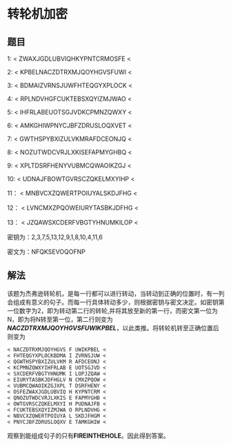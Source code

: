 # 转轮机加密

## 题目

1:  < ZWAXJGDLUBVIQHKYPNTCRMOSFE <

2:  < KPBELNACZDTRXMJQOYHGVSFUWI <

3:  < BDMAIZVRNSJUWFHTEQGYXPLOCK <

4:  < RPLNDVHGFCUKTEBSXQYIZMJWAO <

5:  < IHFRLABEUOTSGJVDKCPMNZQWXY <

6:  < AMKGHIWPNYCJBFZDRUSLOQXVET <

7:  < GWTHSPYBXIZULVKMRAFDCEONJQ <

8:  < NOZUTWDCVRJLXKISEFAPMYGHBQ <

9:  < XPLTDSRFHENYVUBMCQWAOIKZGJ <

10: < UDNAJFBOWTGVRSCZQKELMXYIHP <

11： < MNBVCXZQWERTPOIUYALSKDJFHG <

12： < LVNCMXZPQOWEIURYTASBKJDFHG <

13： < JZQAWSXCDERFVBGTYHNUMKILOP <

密钥为：2,3,7,5,13,12,9,1,8,10,4,11,6

密文为：NFQKSEVOQOFNP

## 解法

该题为杰弗逊转轮机，是每一行都可以进行转动，当转动到正确的位置时，有一列会组成有意义的句子。而每一行具体转动多少，则根据密钥与密文决定。如密钥第一位数字为2，即为转动第二行的转轮,并将其放至新的第一行，而密文第一位为N，即为将N转至第一位，第二行则变为***NACZDTRXMJQOYHGVSFUWIKPBEL***，以此类推。将转轮机转至正确位置后则变为

```
< NACZDTRXMJQOYHGVS F UWIKPBEL <
< FHTEQGYXPLOCKBDMA I ZVRNSJUW <
< QGWTHSPYBXIZULVKM R AFDCEONJ <
< KCPMNZQWXYIHFRLAB E UOTSGJVD <
< SXCDERFVBGTYHNUMK I LOPJZQAW <
< EIURYTASBKJDFHGLV N CMXZPQOW <
< VUBMCQWAOIKZGJXPL T DSRFHENY <
< OSFEZWAXJGDLUBVIQ H KYPNTCRM <
< QNOZUTWDCVRJLXKIS E FAPMYGHB <
< OWTGVRSCZQKELMXYI H PUDNAJFB <
< FCUKTEBSXQYIZMJWA O RPLNDVHG <
< NBVCXZQWERTPOIUYA L SKDJFHGM <
< PNYCJBFZDRUSLOQXV E TAMKGHIW <
```
观察到能组成句子的只有**FIREINTHEHOLE**。因此得到答案。
